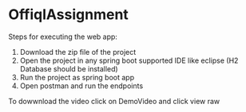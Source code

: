 # OffiqlAssignment

Steps for executing the web app:

1) Download the zip file of the project
2) Open the project in any spring boot supported IDE like eclipse
   (H2 Database should be installed)
3) Run the project as spring boot app
4) Open postman and run the endpoints

To dowwnload the video click on DemoVideo and click view raw

